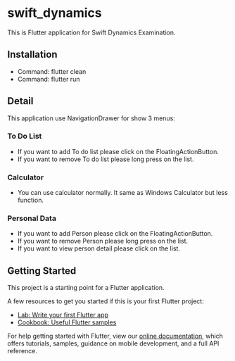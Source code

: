 # swift_dynamics

This is Flutter application for Swift Dynamics Examination.

## Installation

- Command: flutter clean
- Command: flutter run

## Detail

This application use NavigationDrawer for show 3 menus:

### To Do List

- If you want to add To do list please click on the FloatingActionButton.
- If you want to remove To do list please long press on the list.

### Calculator

- You can use calculator normally. It same as Windows Calculator but less function.

### Personal Data

- If you want to add Person please click on the FloatingActionButton.
- If you want to remove Person please long press on the list.
- If you want to view person detail please click on the list.

## Getting Started

This project is a starting point for a Flutter application.

A few resources to get you started if this is your first Flutter project:

- [Lab: Write your first Flutter app](https://flutter.dev/docs/get-started/codelab)
- [Cookbook: Useful Flutter samples](https://flutter.dev/docs/cookbook)

For help getting started with Flutter, view our
[online documentation](https://flutter.dev/docs), which offers tutorials,
samples, guidance on mobile development, and a full API reference.

